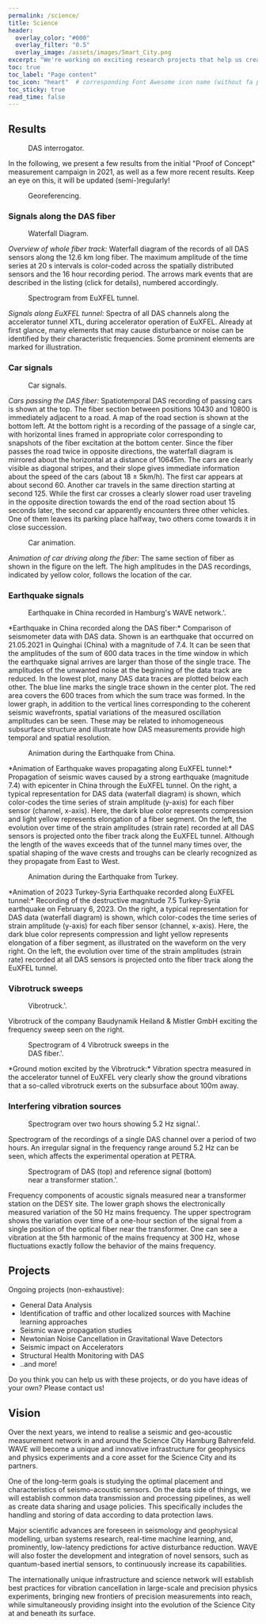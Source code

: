 ```yaml
---
permalink: /science/
title: Science
header:
  overlay_color: "#000"
  overlay_filter: "0.5"
  overlay_image: /assets/images/Smart_City.png
excerpt: "We're working on exciting research projects that help us create interesting theses and publications. We're committed to exploring new ideas and making progress in our research."
toc: true
toc_label: "Page content"
toc_icon: "heart"  # corresponding Font Awesome icon name (without fa prefix)
toc_sticky: true
read_time: false
---
```


## Results 


<figure style="class="align-center">
  <img src="{{ site.url }}{{ site.baseurl }}/assets/images/iDAS.jpg" alt="">
  <figcaption>DAS interrogator.</figcaption>
</figure> 

In the following, we present a few results from the initial "Proof of Concept" measurement campaign in 2021, as well as a few more recent results. Keep an eye on this, it will be updated (semi-)regularly!

<figure style="width: 300px" class="align-right">
  <img src="{{ site.url }}{{ site.baseurl }}/assets/images/georeferencing.jpg" alt="">
  <figcaption>Georeferencing.</figcaption>
</figure> 

### Signals along the DAS fiber

<figure style="width: 800px" class="align-left">
  <img src="{{ site.url }}{{ site.baseurl }}/assets/images/summary_waterfall.png" alt="">
  <figcaption>Waterfall Diagram.</figcaption>
</figure> 

*Overview of whole fiber track:* Waterfall diagram of the records of all DAS sensors along the 12.6 km long fiber. The maximum amplitude of the time series at 20 s intervals is color-coded across the spatially distributed sensors and the 16 hour recording period. The arrows mark events that are described in the listing (click for details), numbered accordingly.

<figure style="width: 800px" class="align-right">
  <img src="{{ site.url }}{{ site.baseurl }}/assets/images/XTL-spec-_smaller.png" alt="">
  <figcaption>Spectrogram from EuXFEL tunnel.</figcaption>
</figure> 

*Signals along EuXFEL tunnel:* Spectra of all DAS channels along the accelerator tunnel XTL, during accelerator operation of EuXFEL. Already at first glance, many elements that may cause disturbance or noise can be identified by their characteristic frequencies. Some prominent elements are marked for illustration.

### Car signals

<figure style="width: 800px" class="align-left">
  <img src="{{ site.url }}{{ site.baseurl }}/assets/images/cars_composite.png" alt="">
  <figcaption>Car signals.</figcaption>
</figure> 

*Cars passing the DAS fiber:* Spatiotemporal DAS recording of passing cars is shown at the top. The fiber section between positions 10430 and 10800 is immediately adjacent to a road. A map of the road section is shown at the bottom left. At the bottom right is a recording of the passage of a single car, with horizontal lines framed in appropriate color corresponding to snapshots of the fiber excitation at the bottom center. Since the fiber passes the road twice in opposite directions, the waterfall diagram is mirrored about the horizontal at a distance of 10645m. The cars are clearly visible as diagonal stripes, and their slope gives immediate information about the speed of the cars (about 18 ± 5km/h). The first car appears at about second 60. Another car travels in the same direction starting at second 125. While the first car crosses a clearly slower road user traveling in the opposite direction towards the end of the road section about 15 seconds later, the second car apparently encounters three other vehicles. One of them leaves its parking place halfway, two others come towards it in close succession.

<figure style="width: 1000px" class="align-right">
  <img src="{{ site.url }}{{ site.baseurl }}/assets/animations/anim_car_map.mp4" alt="">
  <figcaption>Car animation.</figcaption>
</figure> 

*Animation of car driving along the fiber:* The same section of fiber as shown in the figure on the left. The high amplitudes in the DAS recordings, indicated by yellow color, follows the location of the car.

### Earthquake signals

<figure style="width: 800px" class="align-left">
  <img src="{{ site.url }}{{ site.baseurl }}/assets/images/earthquake_snapshots.png" alt="">
  <figcaption> Earthquake in China recorded in Hamburg's WAVE network.'.</figcaption>
</figure> 
*Earthquake in China recorded along the DAS fiber:* Comparison of seismometer data with DAS data. Shown is an earthquake that occurred on 21.05.2021 in Quinghai (China) with a magnitude of 7.4.
It can be seen that the amplitudes of the sum of 600 data traces in the time window in which the earthquake signal arrives are larger than those of the single trace. The amplitudes of the unwanted noise at the beginning of the data track are reduced. In the lowest plot, many DAS data traces are plotted below each other. The blue line marks the single trace shown in the center plot. The red area covers the 600 traces from which the sum trace was formed.
In the lower graph, in addition to the vertical lines corresponding to the coherent seismic wavefronts, spatial variations of the measured oscillation amplitudes can be seen. These may be related to inhomogeneous subsurface structure and illustrate how DAS measurements provide high temporal and spatial resolution.

<figure style="width: 1000px" class="align-right">
  <img src="{{ site.url }}{{ site.baseurl }}/assets/animations/anim_eq_map.mp4" alt="">
  <figcaption>Animation during the Earthquake from China.</figcaption>
</figure> 
*Animation of Earthquake waves propagating along EuXFEL tunnel:* Propagation of seismic waves caused by a strong earthquake (magnitude 7.4) with epicenter in China through the EuXFEL tunnel.
On the right, a typical representation for DAS data (waterfall diagram) is shown, which color-codes the time series of strain amplitude (y-axis) for each fiber sensor (channel, x-axis). Here, the dark blue color represents compression and light yellow represents elongation of a fiber segment.
On the left, the evolution over time of the strain amplitudes (strain rate) recorded at all DAS sensors is projected onto the fiber track along the EuXFEL tunnel.
Although the length of the waves exceeds that of the tunnel many times over, the spatial shaping of the wave crests and troughs can be clearly recognized as they propagate from East to West.

<figure style="width: 1000px" class="align-right">
  <img src="{{ site.url }}{{ site.baseurl }}/assets/animations/anim_EQ_turkey.mp4" alt="">
  <figcaption>Animation during the Earthquake from Turkey.</figcaption>
</figure> 
*Animation of 2023 Turkey-Syria Earthquake recorded along EuXFEL tunnel:* 
Recording of the destructive magnitude 7.5 Turkey-Syria earthquake on February 6, 2023.
On the right, a typical representation for DAS data (waterfall diagram) is shown, which color-codes the time series of strain amplitude (y-axis) for each fiber sensor (channel, x-axis). Here, the dark blue color represents compression and light yellow represents elongation of a fiber segment, as illustrated on the waveform on the very right.
On the left, the evolution over time of the strain amplitudes (strain rate) recorded at all DAS sensors is projected onto the fiber track along the EuXFEL tunnel.

### Vibrotruck sweeps

<figure style="width: 400px" class="align-left">
  <img src="{{ site.url }}{{ site.baseurl }}/assets/images/vibrotruck.jpg" alt="">
  <figcaption> Vibrotruck.'.</figcaption>
</figure> 

Vibrotruck of the company Baudynamik Heiland & Mistler GmbH exciting the frequency sweep seen on the right. 

<figure style="width: 300px" class="align-left">
  <img src="{{ site.url }}{{ site.baseurl }}/assets/images/sweep_signal_spectrogram.png" alt="">
  <figcaption> Spectrogram of 4 Vibrotruck sweeps in the DAS fiber.'.</figcaption>
</figure> 
*Ground motion excited by the Vibrotruck:* Vibration spectra measured in the accelerator tunnel of EuXFEL very clearly show the ground vibrations that a so-called vibrotruck exerts on the subsurface about 100m away.

### Interfering vibration sources

<figure style="width: 400px" class="align-left">
  <img src="{{ site.url }}{{ site.baseurl }}/assets/images/5-2Hz-line.png" alt="">
  <figcaption> Spectrogram over two hours showing 5.2 Hz signal.'.</figcaption>
</figure> 

Spectrogram of the recordings of a single DAS channel over a period of two hours. An irregular signal in the frequency range around 5.2 Hz can be seen, which affects the experimental operation at PETRA.

<figure style="width: 400px" class="align-right">
  <img src="{{ site.url }}{{ site.baseurl }}/assets/images/trafo.png" alt="">
  <figcaption> Spectrogram of DAS (top) and reference signal (bottom) near a transformer station.'.</figcaption>
</figure> 

Frequency components of acoustic signals measured near a transformer station on the DESY site. The lower graph shows the electronically measured variation of the 50 Hz mains frequency. The upper spectrogram shows the variation over time of a one-hour section of the signal from a single position of the optical fiber near the transformer. One can see a vibration at the 5th harmonic of the mains frequency at 300 Hz, whose fluctuations exactly follow the behavior of the mains frequency.

## Projects

Ongoing projects (non-exhaustive):

* General Data Analysis
* Identification of traffic and other localized sources with Machine learning approaches
* Seismic wave propagation studies
* Newtonian Noise Cancellation in Gravitational Wave Detectors
* Seismic impact on Accelerators
* Structural Health Monitoring with DAS
* ..and more!

Do you think you can help us with these projects, or do you have ideas of your own? Please contact us!

## Vision

Over the next years, we intend to realise a seismic and geo-acoustic measurement network in and around the Science City Hamburg Bahrenfeld. WAVE will become a unique and innovative infrastructure for geophysics and physics experiments and a core asset for the Science City and its partners.

One of the long-term goals is studying the optimal placement and characteristics of seismo-acoustic sensors. On the data side of things, we will establish common data transmission and processing pipelines, as well as create data sharing and usage policies. This specifically includes the handling and storing of data according to data protection laws.

Major scientific advances are foreseen in seismology and geophysical modelling, urban systems research, real-time machine learning, and, prominently, low-latency predictions for active disturbance reduction. WAVE will also foster the development and integration of novel sensors, such as quantum-based inertial sensors, to continuously increase its capabilities.

The internationally unique infrastructure and science network will establish best practices for vibration cancellation in large-scale and precision physics experiments, bringing new frontiers of precision measurements into reach, while simultaneously providing insight into the evolution of the Science City at and beneath its surface.


